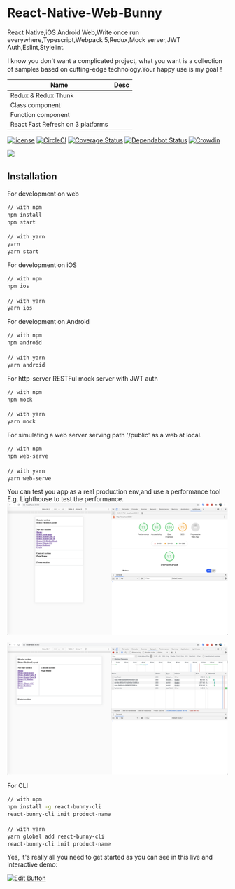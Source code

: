 <h1>React-Native-Web-Bunny</h1>

React Native,iOS Android Web,Write once run everywhere,Typescript,Webpack 5,Redux,Mock server,JWT Auth,Eslint,Stylelint.

I know you don't want a complicated project, what you want is a collection of samples based on cutting-edge technology.Your happy use is my goal！
<table>
<thead><tr><th>Name</th><th>Desc</th></tr></thead>
<tbody>
<tr><td>Redux & Redux Thunk</td><td>  </td></tr>
<tr><td>Class component</td><td>  </td></tr>
<tr><td>Function component</td><td>  </td></tr>
<tr><td>React Fast Refresh on 3 platforms</td><td>  </td></tr>
</tbody></table>

<div>

[![license](https://img.shields.io/badge/license-MIT-blue.svg)]()
[![CircleCI](https://img.shields.io/circleci/project/github/mui-org/material-ui/next.svg)](https://app.circleci.com/pipelines/github/zrwusa/react-bunny)
[![Coverage Status](https://img.shields.io/codecov/c/github/mui-org/material-ui/next.svg)](https://codecov.io/gh/zrwusa/react-bunny)
[![Dependabot Status](https://api.dependabot.com/badges/status?host=github&repo=mui-org/material-ui)](https://dependabot.com)
[![Crowdin](https://badges.crowdin.net/material-ui-docs/localized.svg)](https://crowdin.com/project/react-bunny)

![](https://raw.githubusercontent.com/zrwusa/ReactNativeWebBunny/main/web/screen-show.gif)

</div>

## Installation
For development on web
```sh
// with npm
npm install
npm start

// with yarn
yarn
yarn start
```

For development on iOS
```sh
// with npm
npm ios

// with yarn
yarn ios
```

For development on Android
```sh
// with npm
npm android

// with yarn
yarn android
```

For http-server RESTFul mock server with JWT auth
```sh
// with npm
npm mock

// with yarn
yarn mock
```

For simulating a web server serving path '/public' as a web at local.
```sh
// with npm
npm web-serve

// with yarn
yarn web-serve
```
You can test you app as a real production env,and use a performance tool E.g. Lighthouse to test the performance.
![](https://raw.githubusercontent.com/zrwusa/assets/master/images/Screen%20Shot%202020-12-13%20at%2014.26.36.png)

![](https://raw.githubusercontent.com/zrwusa/assets/master/images/Screen%20Shot%202020-12-13%20at%2014.27.37.png)


For CLI
```sh
// with npm
npm install -g react-bunny-cli
react-bunny-cli init product-name

// with yarn
yarn global add react-bunny-cli
react-bunny-cli init product-name
```






Yes, it's really all you need to get started as you can see in this live and interactive demo:

[![Edit Button](https://codesandbox.io/static/img/play-codesandbox.svg)](https://codesandbox.io/s/github/zrwusa/ReactNativeWebBunny/tree/main)







